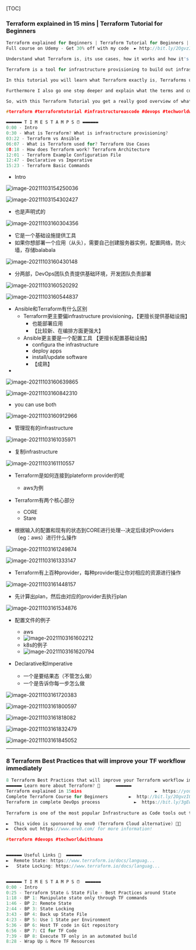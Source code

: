 [TOC]





### Terraform explained in 15 mins | Terraform Tutorial for Beginners

```c
Terraform explained for Beginners | Terraform Tutorial for Beginners | Terraform Architecture explained
Full course on Udemy - Get 30% off with my code  ► http://bit.ly/2OgvzIO

Understand what Terraform is, its use cases, how it works and how it's different from Ansible 💡

Terraform is a tool for infrastructure provisioning to build out infrastructure through code, often called Infrastructure as Code. So, Terraform allows you to automate and manage your infrastructure, your platform and your services that run on that platform. It's open source and declarative, which means you define WHAT you want (the desired "end state") rather then describing exactly each step or HOW to do it.

In this tutorial you will learn what Terraform exactly is, Terraforms use cases or what it's used for, Terraforms Architecture and the basic commands. In addition I also clarify the question of what the difference of Terraform and Ansible is, because they seem to do the same thing.

Furthermore I also go one step deeper and explain what the terms and concepts of "infrastructure provisioning", "infrastructure as code" or "declarative vs imperative" mean. 💡

So, with this Terraform Tutorial you get a really good overview of what Terraform is, how Terraform works, how it does its job to get started quickly. 🙌🏼

#terraform #terraformtutorial #infrastructureascode #devops #techworldwithnana

▬▬▬▬▬▬ T I M E S T A M P S ⏰ ▬▬▬▬▬▬ 
0:00 - Intro
0:30 - What is Terraform? What is infrastructure provisioning?
03:22 - Terraform vs Ansible
06:07 - What is Terraform used for? Terraform Use Cases
08:18 - How does Terraform work? Terraform Architecture
12:01 - Terraform Example Configuration File
12:47 - Declarative vs Imperative
15:23 - Terraform Basic Commands
```

- Intro

![image-20211103154250036](https://tva1.sinaimg.cn/large/008i3skNly1gw208rd0l5j31hl0u0djb.jpg)



![image-20211103154302427](https://tva1.sinaimg.cn/large/008i3skNly1gw208zj9vmj31fg0u0tbx.jpg)

- 也是声明式的

![image-20211103160304356](https://tva1.sinaimg.cn/large/008i3skNly1gw20ttj02rj31nb0u041d.jpg)

- 它是一个基础设施提供工具
- 如果你想部署一个应用（从头），需要自己创建服务器实例，配置网络，防火墙，存储balabala

![image-20211103160430148](https://tva1.sinaimg.cn/large/008i3skNly1gw20vbac6jj31hk0u0jur.jpg)



- 分两部，DevOps团队负责提供基础环境，开发团队负责部署

![image-20211103160520292](https://tva1.sinaimg.cn/large/008i3skNly1gw20w6qztwj31oa0ta418.jpg)





![image-20211103160544837](https://tva1.sinaimg.cn/large/008i3skNly1gw20wljemwj31840u00um.jpg)



- Ansible和Terraform有什么区别
  - Terraform更主要偏infrastructure provisioning，【更擅长提供基础设施】
    - 也能部署应用
    - 【比较新、在编排方面更强大】
  - Ansible更主要是一个配置工具   【更擅长配置基础设施】
    - configura the infrastructure
    - deploy apps
    - install/update software
    - 【成熟】
- 

![image-20211103160639865](https://tva1.sinaimg.cn/large/008i3skNly1gw20xkas26j31om0poacz.jpg)



![image-20211103160842310](https://tva1.sinaimg.cn/large/008i3skNly1gw20zojqe8j31h50u077s.jpg)



- you can use both

![image-20211103160912966](https://tva1.sinaimg.cn/large/008i3skNly1gw2107tpuoj31np0u076w.jpg)



- 管理现有的infrastructure

![image-20211103161035971](https://tva1.sinaimg.cn/large/008i3skNly1gw211nehklj31dx0u0gpf.jpg)



- 复制infrastructure

![image-20211103161110557](https://tva1.sinaimg.cn/large/008i3skNly1gw212aiiijj31df0u00w1.jpg)



- Terraform是如何连接到plateform provider的呢
  - aws为例

- Terraform有两个核心部分
  - CORE
  - Stare

- 根据输入的配置和现有的状态到CORE进行处理--决定后续对Providers（eg：aws）进行什么操作

![image-20211103161249874](https://tva1.sinaimg.cn/large/008i3skNly1gw213z9jijj31ag0u00vg.jpg)



![image-20211103161333147](https://tva1.sinaimg.cn/large/008i3skNly1gw214qjjinj31hd0u041g.jpg)



- Terraform有上百种provider，每种provider能让你对相应的资源进行操作

![image-20211103161448157](https://tva1.sinaimg.cn/large/008i3skNly1gw21617m0zj31je0kcq52.jpg)



- 先计算出plan，然后由对应的provider去执行plan

![image-20211103161534876](https://tva1.sinaimg.cn/large/008i3skNly1gw216u1v7qj31df0u0q5x.jpg)



- 配置文件的例子
  - aws
  - ![image-20211103161602212](https://tva1.sinaimg.cn/large/008i3skNly1gw217bh4x9j30ux0u00um.jpg)
  - k8s的例子
  - ![image-20211103161620794](https://tva1.sinaimg.cn/large/008i3skNly1gw217mn0r6j31720u00ve.jpg)



- Declarative和Imperative
  - 一个是要结果态（不管怎么做）
  - 一个是告诉你每一步怎么做

![image-20211103161720383](https://tva1.sinaimg.cn/large/008i3skNly1gw218o7oafj31ie0u0n0f.jpg)



![image-20211103161800597](https://tva1.sinaimg.cn/large/008i3skNly1gw219d3taqj31ha0u078d.jpg)



![image-20211103161818082](https://tva1.sinaimg.cn/large/008i3skNly1gw219nu775j31h80u077u.jpg)



![image-20211103161832479](https://tva1.sinaimg.cn/large/008i3skNly1gw219x4puqj31lt0u0782.jpg)



![image-20211103161845052](https://tva1.sinaimg.cn/large/008i3skNly1gw21a5nqrjj31i30u0wi4.jpg)





---

### 8 Terraform Best Practices that will improve your TF workflow immediately

```c
8 Terraform Best Practices that will improve your Terraform workflow immediately
▬▬▬▬▬▬ Learn more about Terraform? 🚀      ▬▬▬▬▬▬ 
Terraform explained in 15mins                            ►  https://youtu.be/l5k1ai_GBDE
Complete Terraform Course for Beginners        ►  http://bit.ly/2OgvzIO
Terraform in complete DevOps process             ►  https://bit.ly/3gEwf4V
 
Terraform is one of the most popular Infrastructure as Code tools out there. And if you’ve just started working with Terraform, you may be asking yourself, whether you are doing things in the right way. So in this video, you will learn 8 Terraform best practices that will improve your Terraform workflows immediately and make you feel more confident when using Terraform in your projects.

►  This video is sponsored by env0 (Terraform Cloud alternative) 🙌🏼
►  Check out https://www.env0.com/ for more information!

#terraform #devops #techworldwithnana


▬▬▬▬▬▬ Useful Links 🔗  ▬▬▬▬▬▬
►  Remote State: https://www.terraform.io/docs/languag...
►   State Locking: https://www.terraform.io/docs/languag...


▬▬▬▬▬▬ T I M E S T A M P S ⏰  ▬▬▬▬▬▬
0:00 - Intro
0:25 - Terraform State & State File - Best Practices around State
1:18 - BP 1: Manipulate state only through TF commands
1:46 - BP 2: Remote State
2:44 - BP 3: State Locking
3:43 - BP 4: Back up State File
4:23 - BP 5: Use 1 State per Environment
5:36 - BP 6: Host TF code in Git repository
6:56 - BP 7: CI for TF Code 
7:39 - BP 8: Execute TF only in an automated build
8:28 - Wrap Up & More TF Resources
```



